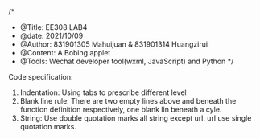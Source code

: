 /*
 * @Title: EE308 LAB4
 * @date: 2021/10/09
 * @Author: 831901305 Mahuijuan   &   831901314 Huangzirui
 * @Content: A Bobing applet
 * @Tools:  Wechat developer tool(wxml, JavaScript) and Python
 */

Code specification: 
1. Indentation: Using tabs to prescribe different level
2. Blank line rule: There are two empty lines above and beneath the function definition respectively, one blank lin beneath a cyle.
3. String: Use double quotation marks all string except url. url use single quotation marks. 

